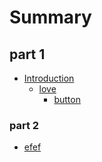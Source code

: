 # Summary

## part 1
* [Introduction](README.md)
  * [love](chapter2.md)
    * [button](chapter1.md)
    
### part 2
* [efef](efef.md)
